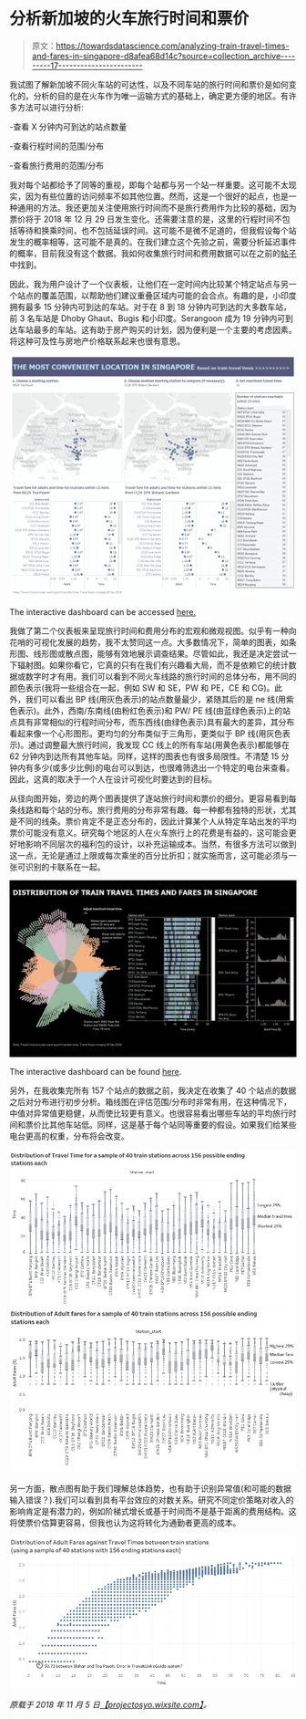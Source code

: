 # 分析新加坡的火车旅行时间和票价

> 原文：<https://towardsdatascience.com/analyzing-train-travel-times-and-fares-in-singapore-d8afea68d14c?source=collection_archive---------17----------------------->

我试图了解新加坡不同火车站的可达性，以及不同车站的旅行时间和票价是如何变化的。分析的目的是在火车作为唯一运输方式的基础上，确定更方便的地区。有许多方法可以进行分析:

-查看 X 分钟内可到达的站点数量

-查看行程时间的范围/分布

-查看旅行费用的范围/分布

我对每个站都给予了同等的重视，即每个站都与另一个站一样重要。这可能不太现实，因为有些位置的访问频率不如其他位置。然而，这是一个很好的起点，也是一种通用的方法。我还更加关注使用旅行时间而不是旅行费用作为比较的基础，因为票价将于 2018 年 12 月 29 日发生变化。还需要注意的是，这里的行程时间不包括等待和换乘时间，也不包括延误时间。这可能不是微不足道的，但我假设每个站发生的概率相等，这可能不是真的。在我们建立这个先验之前，需要分析延迟事件的概率，目前我没有这个数据。我如何收集旅行时间和费用数据可以在之前的[帖子](https://projectosyo.wixsite.com/datadoubleconfirm/single-post/2018/10/09/Web-scraping-using-selenium---Process---Python)中找到。

因此，我为用户设计了一个仪表板，让他们在一定时间内比较某个特定站点与另一个站点的覆盖范围，以帮助他们建议重叠区域内可能的会合点。有趣的是，小印度拥有最多 15 分钟内可到达的车站。对于在 8 到 18 分钟内可到达的大多数车站，前 3 名车站是 Dhoby Ghaut、Bugis 和小印度。Serangoon 成为 19 分钟内可到达车站最多的车站。这有助于房产购买的计划，因为便利是一个主要的考虑因素。将这种可及性与房地产价格联系起来也很有意思。

![](img/0805fd7414d3f812e143d397751f0e5e.png)

The interactive dashboard can be accessed [here.](https://t.co/ooOZrle040)

我做了第二个仪表板来呈现旅行时间和费用分布的宏观和微观视图。似乎有一种向花哨的可视化发展的趋势，我不太赞同这一点。大多数情况下，简单的图表，如条形图、线形图或散点图，能够有效地展示调查结果。尽管如此，我还是决定尝试一下辐射图。如果你看它，它真的只有在我们有兴趣看大局，而不是依赖它的统计数据或数字时才有用。我们可以看到不同火车线路的旅行时间的总体分布，用不同的颜色表示(我将一些组合在一起，例如 SW 和 SE，PW 和 PE，CE 和 CG)。此外，我们可以看出 BP 线(用灰色表示)的站点数量最少，紧随其后的是 ne 线(用紫色表示)。此外，西南/东南线(由粉红色表示)和 PW/ PE 线(由蓝绿色表示)上的站点具有非常相似的行程时间分布，而东西线(由绿色表示)具有最大的差异，其分布看起来像一个心形图形。更均匀的分布类似于三角形，更类似于 BP 线(用灰色表示)。通过调整最大旅行时间，我发现 CC 线上的所有车站(用黄色表示)都能够在 62 分钟内到达所有其他车站。同样，这样的图表也有很多局限性。不清楚 15 分钟内有多少(或多少比例)的电台可以到达，也很难筛选出一个特定的电台来查看。因此，这真的取决于一个人在设计可视化时要达到的目标。

从径向图开始，旁边的两个图表提供了逐站旅行时间和票价的细分。更容易看到每条线路和每个站的分布。旅行费用的分布非常有趣。每一种都有独特的形状，尤其是不同的线条。票价肯定不是正态分布的，因此计算某个人从特定车站出发的平均票价可能没有意义。研究每个地区的人在火车旅行上的花费是有益的，这可能会更好地影响不同层次的福利包的设计，以补充运输成本。当然，有很多方法可以做到这一点，无论是通过上限或每次乘坐的百分比折扣；就实施而言，这可能必须与一张可识别的卡联系在一起。

![](img/a158d6d122e564c52f1f13332740f9ab.png)

The interactive dashboard can be found [here](https://t.co/3Yt76H1yT8).

另外，在我收集完所有 157 个站点的数据之前，我决定在收集了 40 个站点的数据之后对分布进行初步分析。箱线图在评估范围/分布时非常有用，在这种情况下，中值对异常值更稳健，从而使比较更有意义。也很容易看出哪些车站的平均旅行时间和票价比其他车站低。同样，这是基于每个站同等重要的假设。如果我们给某些电台更高的权重，分布将会改变。

![](img/1c1a4d8da5aa425a49d9e73f635f7b14.png)![](img/35ed849460eedf1b7a1be3cb7da707fc.png)

另一方面，散点图有助于我们理解总体趋势，也有助于识别异常值(和可能的数据输入错误？).我们可以看到具有平台效应的对数关系。研究不同定价策略对收入的影响肯定是有潜力的，例如阶梯式增长或基于时间而不是基于距离的费用结构。这将使票价估算更容易，但我也认为这将转化为通勤者更高的成本。

![](img/4674e2a45a48f22f2f5ee1b706756c61.png)

*原载于 2018 年 11 月 5 日*[*【projectosyo.wixsite.com】*](https://projectosyo.wixsite.com/datadoubleconfirm/single-post/2018/11/05/Analyzing-train-travel-times-and-fares-in-Singapore)*。*